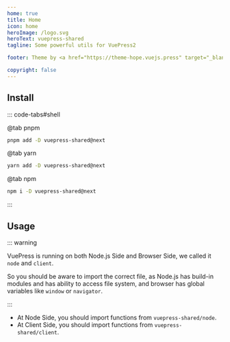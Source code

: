 ```yaml
---
home: true
title: Home
icon: home
heroImage: /logo.svg
heroText: vuepress-shared
tagline: Some powerful utils for VuePress2

footer: Theme by <a href="https://theme-hope.vuejs.press" target="_blank">VuePress Theme Hope</a> | MIT Licensed, Copyright © 2019-present Mr.Hope

copyright: false
---
```


## Install

::: code-tabs#shell

@tab pnpm

```bash
pnpm add -D vuepress-shared@next
```

@tab yarn

```bash
yarn add -D vuepress-shared@next
```

@tab npm

```bash
npm i -D vuepress-shared@next
```

:::

## Usage

::: warning

VuePress is running on both Node.js Side and Browser Side, we called it `node` and `client`.

So you should be aware to import the correct file, as Node.js has build-in modules and has ability to access file system, and browser has global variables like `window` or `navigator`.

:::

- At Node Side, you should import functions from `vuepress-shared/node`.
- At Client Side, you should import functions from `vuepress-shared/client`.

<NetlifyBadge />

<script setup lang="ts">
import NetlifyBadge from "@NetlifyBadge";
</script>
